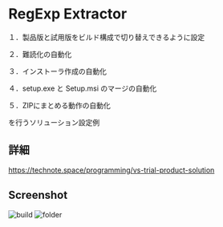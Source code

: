 # RegExp Extractor

１．製品版と試用版をビルド構成で切り替えできるように設定

２．難読化の自動化

３．インストーラ作成の自動化

４．setup.exe と Setup.msi のマージの自動化

５．ZIPにまとめる動作の自動化

を行うソリューション設定例

## 詳細
https://technote.space/programming/vs-trial-product-solution

## Screenshot
![build](https://raw.githubusercontent.com/technote-space/Trial_Installer_ZIP_example/master/201806191323.png)
![folder](https://raw.githubusercontent.com/technote-space/Trial_Installer_ZIP_example/master/201806191323.png)
